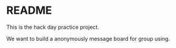 # README

This is the hack day practice project.

We want to build a anonymously message board for group using.
